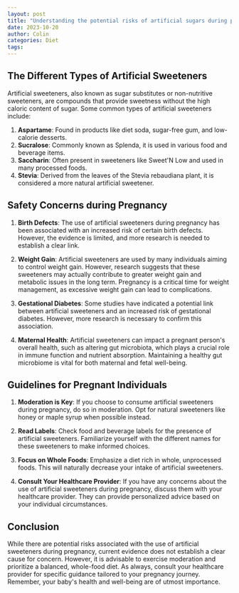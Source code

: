 ```yaml
---
layout: post
title: "Understanding the potential risks of artificial sugars during pregnancy"
date: 2023-10-20
author: Colin
categories: Diet
tags: 
---
```


## The Different Types of Artificial Sweeteners

Artificial sweeteners, also known as sugar substitutes or non-nutritive sweeteners, are compounds that provide sweetness without the high caloric content of sugar. Some common types of artificial sweeteners include:

1. **Aspartame**: Found in products like diet soda, sugar-free gum, and low-calorie desserts.
2. **Sucralose**: Commonly known as Splenda, it is used in various food and beverage items.
3. **Saccharin**: Often present in sweeteners like Sweet'N Low and used in many processed foods.
4. **Stevia**: Derived from the leaves of the Stevia rebaudiana plant, it is considered a more natural artificial sweetener.

## Safety Concerns during Pregnancy

1. **Birth Defects**: The use of artificial sweeteners during pregnancy has been associated with an increased risk of certain birth defects. However, the evidence is limited, and more research is needed to establish a clear link.
   
2. **Weight Gain**: Artificial sweeteners are used by many individuals aiming to control weight gain. However, research suggests that these sweeteners may actually contribute to greater weight gain and metabolic issues in the long term. Pregnancy is a critical time for weight management, as excessive weight gain can lead to complications.

3. **Gestational Diabetes**: Some studies have indicated a potential link between artificial sweeteners and an increased risk of gestational diabetes. However, more research is necessary to confirm this association.

4. **Maternal Health**: Artificial sweeteners can impact a pregnant person's overall health, such as altering gut microbiota, which plays a crucial role in immune function and nutrient absorption. Maintaining a healthy gut microbiome is vital for both maternal and fetal well-being.

## Guidelines for Pregnant Individuals

1. **Moderation is Key**: If you choose to consume artificial sweeteners during pregnancy, do so in moderation. Opt for natural sweeteners like honey or maple syrup when possible instead.

2. **Read Labels**: Check food and beverage labels for the presence of artificial sweeteners. Familiarize yourself with the different names for these sweeteners to make informed choices.

3. **Focus on Whole Foods**: Emphasize a diet rich in whole, unprocessed foods. This will naturally decrease your intake of artificial sweeteners.

4. **Consult Your Healthcare Provider**: If you have any concerns about the use of artificial sweeteners during pregnancy, discuss them with your healthcare provider. They can provide personalized advice based on your individual circumstances.

## Conclusion

While there are potential risks associated with the use of artificial sweeteners during pregnancy, current evidence does not establish a clear cause for concern. However, it is advisable to exercise moderation and prioritize a balanced, whole-food diet. As always, consult your healthcare provider for specific guidance tailored to your pregnancy journey. Remember, your baby's health and well-being are of utmost importance.